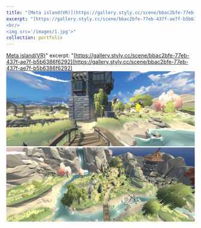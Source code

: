 ```yaml
---
title: "[Meta island(VR)](https://gallery.styly.cc/scene/bbac2bfe-77eb-437f-ae7f-b5b6386f6292)"
excerpt: "[https://gallery.styly.cc/scene/bbac2bfe-77eb-437f-ae7f-b5b6386f6292](https://gallery.styly.cc/scene/bbac2bfe-77eb-437f-ae7f-b5b6386f6292)<img src='/images/2.jpg'>
<br/>
<img src='/images/1.jpg'>"
collection: portfolio
---
```

[Meta island(VR)](https://gallery.styly.cc/scene/bbac2bfe-77eb-437f-ae7f-b5b6386f6292)"
excerpt: "[https://gallery.styly.cc/scene/bbac2bfe-77eb-437f-ae7f-b5b6386f6292](https://gallery.styly.cc/scene/bbac2bfe-77eb-437f-ae7f-b5b6386f6292)<img src='/images/2.jpg'><br/>
<img src='/images/1.jpg'>